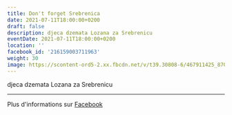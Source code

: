 ```yaml
---
title: Don't forget Srebrenica
date: 2021-07-11T18:00:00+0200
draft: false
description: djeca dzemata Lozana za Srebrenicu
eventDate: 2021-07-11T18:00:00+0200
location: ''
facebook_id: '216159003711963'
weight: 30
image: https://scontent-ord5-2.xx.fbcdn.net/v/t39.30808-6/467911425_8702124949883247_8451066247417132989_n.jpg?_nc_cat=103&ccb=1-7&_nc_sid=9e60e4&_nc_ohc=L6IxCGJAwRUQ7kNvwHdXV6i&_nc_oc=Adl-RrPX1WaTiEGlfIIM38bcx2i6d68mppBGWylreVEs8ba21B8GfAy7gDhVG6UfAnM&_nc_zt=23&_nc_ht=scontent-ord5-2.xx&edm=ABTKTjYEAAAA&_nc_gid=6A5lXURcsuK4-XOiXoCz_g&oh=00_AfYStkywUmmc1YJYCrj49_w5qWnJS-mfged_JaStQnQ5Aw&oe=68D12B99
---
```


djeca dzemata Lozana za Srebrenicu

---

Plus d'informations sur [Facebook](https://facebook.com/events/216159003711963)